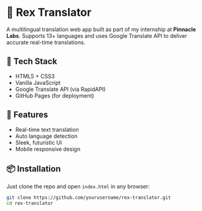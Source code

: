 # 🦖 Rex Translator

A multilingual translation web app built as part of my internship at **Pinnacle Labs**. Supports 13+ languages and uses Google Translate API to deliver accurate real-time translations.

## 🚀 Tech Stack
- HTML5 + CSS3
- Vanilla JavaScript
- Google Translate API (via RapidAPI)
- GitHub Pages (for deployment)

## 🔧 Features
- Real-time text translation
- Auto language detection
- Sleek, futuristic UI
- Mobile responsive design

## 📦 Installation
Just clone the repo and open `index.html` in any browser:

```bash
git clone https://github.com/yourusername/rex-translator.git
cd rex-translator
